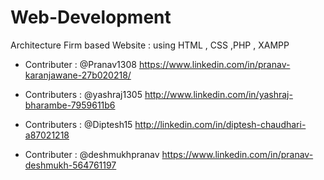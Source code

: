 # Web-Development
Architecture Firm based Website : using HTML , CSS ,PHP , XAMPP 

- Contributer : @Pranav1308 https://www.linkedin.com/in/pranav-karanjawane-27b020218/

- Contributers : @yashraj1305 http://www.linkedin.com/in/yashraj-bharambe-7959611b6

- Contributers : @Diptesh15 http://linkedin.com/in/diptesh-chaudhari-a87021218

- Contributer : @deshmukhpranav https://www.linkedin.com/in/pranav-deshmukh-564761197

